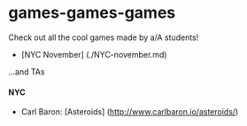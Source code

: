 # games-games-games
Check out all the cool games made by a/A students!

+ [NYC November] (./NYC-november.md)







...and TAs
#### NYC
+ Carl Baron: [Asteroids] (http://www.carlbaron.io/asteroids/)
